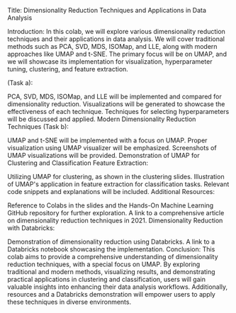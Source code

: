 Title: Dimensionality Reduction Techniques and Applications in Data Analysis

Introduction:
In this colab, we will explore various dimensionality reduction techniques and their applications in data analysis. We will cover traditional methods such as PCA, SVD, MDS, ISOMap, and LLE, along with modern approaches like UMAP and t-SNE. The primary focus will be on UMAP, and we will showcase its implementation for visualization, hyperparameter tuning, clustering, and feature extraction.


(Task a):

PCA, SVD, MDS, ISOMap, and LLE will be implemented and compared for dimensionality reduction.
Visualizations will be generated to showcase the effectiveness of each technique.
Techniques for selecting hyperparameters will be discussed and applied.
Modern Dimensionality Reduction Techniques (Task b):

UMAP and t-SNE will be implemented with a focus on UMAP.
Proper visualization using UMAP visualizer will be emphasized.
Screenshots of UMAP visualizations will be provided.
Demonstration of UMAP for Clustering and Classification Feature Extraction:

Utilizing UMAP for clustering, as shown in the clustering slides.
Illustration of UMAP's application in feature extraction for classification tasks.
Relevant code snippets and explanations will be included.
Additional Resources:

Reference to Colabs in the slides and the Hands-On Machine Learning GitHub repository for further exploration.
A link to a comprehensive article on dimensionality reduction techniques in 2021.
Dimensionality Reduction with Databricks:

Demonstration of dimensionality reduction using Databricks.
A link to a Databricks notebook showcasing the implementation.
Conclusion:
This colab aims to provide a comprehensive understanding of dimensionality reduction techniques, with a special focus on UMAP. By exploring traditional and modern methods, visualizing results, and demonstrating practical applications in clustering and classification, users will gain valuable insights into enhancing their data analysis workflows. Additionally, resources and a Databricks demonstration will empower users to apply these techniques in diverse environments.







